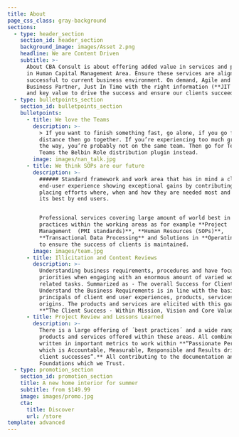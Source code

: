```yaml
---
title: About
page_css_class: gray-background
sections:
  - type: header_section
    section_id: header_section
    background_image: images/Asset 2.png
    headline: We are Content Driven
    subtitle: >-
      About CBA Consult is about offering added value in services and products
      in Human Capital Management Area. Ensure these services are aligned to be
      successful to current business environment. On demand, Agile and as a
      Business Partner, Just In Time with the right information (**JIT for HR**)
      and key value to drive the success and ensure our clients succeed.
  - type: bulletpoints_section
    section_id: bulletpoints_section
    bulletpoints:
      - title: We love the Teams
        description: >-
          > If you want to finish something fast, go alone, if you go for the
          distance then go together. If you’re experiencing too much grief along
          the way, you’re probably not on the same team. Then go for Teams for
          Teams the Belbin Role distribution plugin instead.
        image: images/nan_talk.jpg
      - title: We think SOPs are our future
        description: >-
          ###### Standard framework and work area that has in mind a clear
          end-user experience showing exceptional gains by contributing and
          placing efforts where, when and how they are needed most and valued at
          its best by end users.


          Professional services covering large amount of world best in class
          practices within the working areas as for example **Project
          Management  (PMI standards)**, **Human Resources (SOPs)**,
          **Transactional Data Processing** and Solutions in **Operating Areas**
          to ensure the success of clients is maintained.
        image: images/team.jpg
      - title: Illicitation and Content Reviews
        description: >-
          Understanding business requirements, procedures and have focus on
          priorities when engaging with an enormous amount of varied work
          related tasks. Summarized as - The overall Success for Clients -
          Understand the Business Requirements is in line with the basic
          principals of client end user experiences, products, services and
          origins. The products and services are elicited with this goal in mind
          **“The Client Success - Within Mission, Vision and Core Values”.**
      - title: Project Review and Lessons Learned
        description: >-
          There is a large offering of ´best practices´ and a wide range of
          products and services offered within these areas. All combined and
          written in important metrics to work within **“Passionate Performance
          which is Accountable, Measurable, Responsible and Results driven by
          client successes”.** All contributing to the documentation and Basic
          Foundations which we Trust.
  - type: promotion_section
    section_id: promotion_section
    title: A new home interior for summer
    subtitle: from $149.99
    image: images/promo.jpg
    cta:
      title: Discover
      url: /store
template: advanced
---
```

